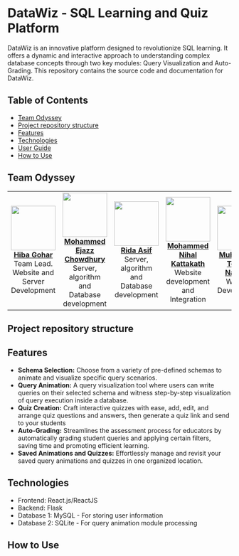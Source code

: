 <h1>DataWiz - SQL Learning and Quiz Platform</h1>
<p>DataWiz is an innovative platform designed to revolutionize SQL learning. It offers a dynamic and interactive approach to understanding complex database concepts through two key modules: Query Visualization and Auto-Grading. This repository contains the source code and documentation for DataWiz.</p>

## Table of Contents
- [Team Odyssey](#team-odyssey)
- [Project repository structure](#project-repository-structure)
- [Features](#features)
- [Technologies](#technologies)
- [User Guide](#user-guide)
- [How to Use](#how-to-use)

## Team Odyssey
<table>
  <tbody>
    <tr>
      <td align="center"><a href="https://github.com/hibaagohar"><img src="https://avatars.githubusercontent.com/u/78848419?v=4" width="100px;"/><br/><b>Hiba Gohar</b></a><br/>Team Lead. Website and Server Development </td>
      <td align="center"><a href="https://github.com/desracto"><img src="https://avatars.githubusercontent.com/u/102794774?v=4" width="100px;"/><br/><b>Mohammed Ejazz  
Chowdhury</b></a><br/>Server, algorithm and Database development</td>
      <td align="center"><a href="https://github.com/rida-asif"><img src="https://avatars.githubusercontent.com/u/109846716?v=4" width="100px;"/><br/><b>Rida Asif</b></a><br/>Server, algorithm and Database development</td>
      <td align="center"><a href="https://github.com/mnk665"><img src="https://avatars.githubusercontent.com/u/78741676?v=4" width="100px;"/><br/><b>Mohammed Nihal  
Kattakath</b></a><br/>Website development and Integration</td>
      <td align="center"><a href="https://github.com/TehamiNad"><img src="https://avatars.githubusercontent.com/u/139476978?v=4" width="100px;"/><br/><b>Muhammad Tehami  
Nadeem</b></a><br/>Website Development</td>
    </tr>
  </tbody>
</table>

## Project repository structure

## Features
<ul>
  <li><strong>Schema Selection:</strong> Choose from a variety of pre-defined schemas to animate and visualize specific query scenarios.</li>
  <li><strong>Query Animation:</strong> A query visualization tool where users can write queries on their selected schema and witness step-by-step visualization of query execution inside a database.</li>
  <li><strong>Quiz Creation:</strong> Craft interactive quizzes with ease, add, edit, and arrange quiz questions and answers, then generate a quiz link and send to your students</li>
    <li><strong>Auto-Grading:</strong> Streamlines the assessment process for educators by automatically grading student queries and applying certain filters, saving time and promoting efficient learning.</li>
  <li><strong>Saved Animations and Quizzes:</strong> Effortlessly manage and revisit your saved query animations and quizzes in one organized location.</li>
</ul>

## Technologies
<ul>
  <li>Frontend: React.js/ReactJS</li>
  <li>Backend: Flask</li>
  <li>Database 1: MySQL - For storing user information</li>
  <li>Database 2: SQLite - For query animation module processing</li>
</ul>

## How to Use
